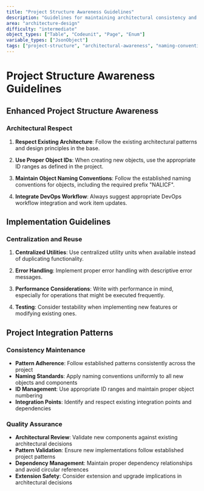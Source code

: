 ```yaml
---
title: "Project Structure Awareness Guidelines"
description: "Guidelines for maintaining architectural consistency and project structure awareness in Business Central development"
area: "architecture-design"
difficulty: "intermediate"
object_types: ["Table", "Codeunit", "Page", "Enum"]
variable_types: ["JsonObject"]
tags: ["project-structure", "architectural-awareness", "naming-conventions", "object-ids", "development-patterns"]
---
```


# Project Structure Awareness Guidelines

## Enhanced Project Structure Awareness

### Architectural Respect
1. **Respect Existing Architecture**: Follow the existing architectural patterns and design principles in the base.

2. **Use Proper Object IDs**: When creating new objects, use the appropriate ID ranges as defined in the project.

3. **Maintain Object Naming Conventions**: Follow the established naming conventions for objects, including the required prefix "NALICF".

4. **Integrate DevOps Workflow**: Always suggest appropriate DevOps workflow integration and work item updates.

## Implementation Guidelines

### Centralization and Reuse
1. **Centralized Utilities**: Use centralized utility units when available instead of duplicating functionality.

2. **Error Handling**: Implement proper error handling with descriptive error messages.

3. **Performance Considerations**: Write  with performance in mind, especially for operations that might be executed frequently.

4. **Testing**: Consider testability when implementing new features or modifying existing ones.

## Project Integration Patterns

### Consistency Maintenance
- **Pattern Adherence**: Follow established patterns consistently across the project
- **Naming Standards**: Apply naming conventions uniformly to all new objects and components
- **ID Management**: Use appropriate ID ranges and maintain proper object numbering
- **Integration Points**: Identify and respect existing integration points and dependencies

### Quality Assurance
- **Architectural Review**: Validate new components against existing architectural decisions
- **Pattern Validation**: Ensure new implementations follow established project patterns
- **Dependency Management**: Maintain proper dependency relationships and avoid circular references
- **Extension Safety**: Consider extension and upgrade implications in architectural decisions

